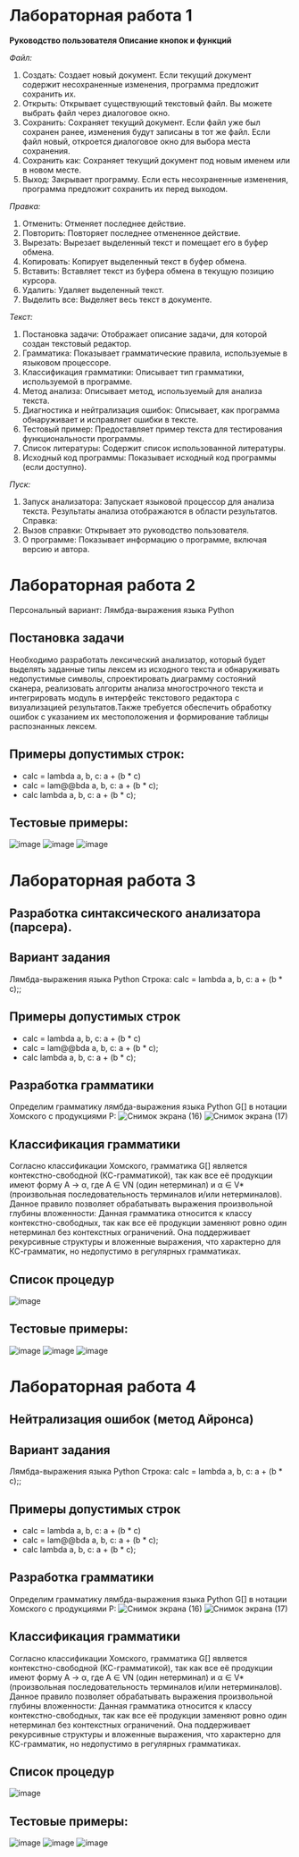 # Лабораторная работа 1
**Руководство пользователя Описание кнопок и функций**

*Файл:* 
1. Создать: Создает новый документ. Если текущий документ содержит несохраненные изменения, программа предложит сохранить их. 
2. Открыть: Открывает существующий текстовый файл. Вы можете выбрать файл через диалоговое окно. 
3. Сохранить: Сохраняет текущий документ. Если файл уже был сохранен ранее, изменения будут записаны в тот же файл. Если файл новый, откроется диалоговое окно для выбора места сохранения. 
4. Сохранить как: Сохраняет текущий документ под новым именем или в новом месте. 
5. Выход: Закрывает программу. Если есть несохраненные изменения, программа предложит сохранить их перед выходом.

*Правка:*
1. Отменить: Отменяет последнее действие. 
2. Повторить: Повторяет последнее отмененное действие. 
3. Вырезать: Вырезает выделенный текст и помещает его в буфер обмена. 
4. Копировать: Копирует выделенный текст в буфер обмена. 
5. Вставить: Вставляет текст из буфера обмена в текущую позицию курсора. 
6. Удалить: Удаляет выделенный текст. 
7. Выделить все: Выделяет весь текст в документе.

*Текст:*
1. Постановка задачи: Отображает описание задачи, для которой создан текстовый редактор.
2. Грамматика: Показывает грамматические правила, используемые в языковом процессоре. 
3. Классификация грамматики: Описывает тип грамматики, используемой в программе. 
4. Метод анализа: Описывает метод, используемый для анализа текста. 
5. Диагностика и нейтрализация ошибок: Описывает, как программа обнаруживает и исправляет ошибки в тексте. 
6. Тестовый пример: Предоставляет пример текста для тестирования функциональности программы. 
7. Список литературы: Содержит список использованной литературы. 
8. Исходный код программы: Показывает исходный код программы (если доступно).

*Пуск:*
1. Запуск анализатора: Запускает языковой процессор для анализа текста. Результаты анализа отображаются в области результатов.
Справка:
2. Вызов справки: Открывает это руководство пользователя. 
3. О программе: Показывает информацию о программе, включая версию и автора.

# Лабораторная работа 2
Персональный вариант: Лямбда-выражения языка Python

## Постановка задачи 
Необходимо разработать лексический анализатор, который будет выделять заданные типы лексем из исходного текста и обнаруживать недопустимые символы, спроектировать диаграмму состояний сканера, реализовать алгоритм анализа многострочного текста и интегрировать модуль в интерфейс текстового редактора с визуализацией результатов.Также требуется обеспечить обработку ошибок с указанием их местоположения и формирование таблицы распознанных лексем.

## Примеры допустимых строк:
- calc = lambda a, b, c: a + (b * c)
- calc = lam@@bda a, b, c: a + (b * c);
- calc lambda a, b, c: a + (b * c);

## Тестовые примеры:
![image](https://github.com/user-attachments/assets/745ab296-a550-490e-b654-82fda6ada616)
![image](https://github.com/user-attachments/assets/15dd2f12-67a0-4ba6-bff0-7f9a54f8e5de)
![image](https://github.com/user-attachments/assets/5e9baa5d-81cd-40f6-8d3f-4a42cf0cabd2)

# Лабораторная работа 3
## Разработка синтаксического анализатора (парсера).
## Вариант задания 
Лямбда-выражения языка Python
Строка: calc = lambda a, b, c: a + (b * c);;
## Примеры допустимых строк
- calc = lambda a, b, c: a + (b * c)
- calc = lam@@bda a, b, c: a + (b * c);
- calc lambda a, b, c: a + (b * c);
## Разработка грамматики
Определим грамматику лямбда-выражения языка Python G[<START>] в нотации Хомского с продукциями P:
![Снимок экрана (16)](https://github.com/user-attachments/assets/64258cae-d93d-4209-a978-c5381ea0059c)
![Снимок экрана (17)](https://github.com/user-attachments/assets/f8b8629c-c9b0-498a-a8f4-269cf605318b)


## Классификация грамматики
Согласно классификации Хомского, грамматика G[<START>] является контекстно-свободной (КС-грамматикой), так как все её продукции имеют форму A → α, где A ∈ VN (один нетерминал) и α ∈ V* (произвольная последовательность терминалов и/или нетерминалов). 
Данное правило позволяет обрабатывать выражения произвольной глубины вложенности: 
Данная грамматика относится к классу контекстно-свободных, так как все её продукции заменяют ровно один нетерминал без контекстных ограничений. Она поддерживает рекурсивные структуры и вложенные выражения, что характерно для КС-грамматик, но недопустимо в регулярных грамматиках.

## Список процедур
![image](https://github.com/user-attachments/assets/e7a620f6-7aee-44d2-95e3-7b404bb6e305)


## Тестовые примеры:
![image](https://github.com/user-attachments/assets/745ab296-a550-490e-b654-82fda6ada616)
![image](https://github.com/user-attachments/assets/15dd2f12-67a0-4ba6-bff0-7f9a54f8e5de)
![image](https://github.com/user-attachments/assets/5e9baa5d-81cd-40f6-8d3f-4a42cf0cabd2)

# Лабораторная работа 4 
## Нейтрализация ошибок (метод Айронса)
## Вариант задания 
Лямбда-выражения языка Python
Строка: calc = lambda a, b, c: a + (b * c);;
## Примеры допустимых строк
- calc = lambda a, b, c: a + (b * c)
- calc = lam@@bda a, b, c: a + (b * c);
- calc lambda a, b, c: a + (b * c);
## Разработка грамматики
Определим грамматику лямбда-выражения языка Python G[<START>] в нотации Хомского с продукциями P:
![Снимок экрана (16)](https://github.com/user-attachments/assets/64258cae-d93d-4209-a978-c5381ea0059c)
![Снимок экрана (17)](https://github.com/user-attachments/assets/f8b8629c-c9b0-498a-a8f4-269cf605318b)

## Классификация грамматики
Согласно классификации Хомского, грамматика G[<START>] является контекстно-свободной (КС-грамматикой), так как все её продукции имеют форму A → α, где A ∈ VN (один нетерминал) и α ∈ V* (произвольная последовательность терминалов и/или нетерминалов). 
Данное правило позволяет обрабатывать выражения произвольной глубины вложенности: 
Данная грамматика относится к классу контекстно-свободных, так как все её продукции заменяют ровно один нетерминал без контекстных ограничений. Она поддерживает рекурсивные структуры и вложенные выражения, что характерно для КС-грамматик, но недопустимо в регулярных грамматиках.

## Список процедур
![image](https://github.com/user-attachments/assets/e7a620f6-7aee-44d2-95e3-7b404bb6e305)

## Тестовые примеры:
![image](https://github.com/user-attachments/assets/745ab296-a550-490e-b654-82fda6ada616)
![image](https://github.com/user-attachments/assets/15dd2f12-67a0-4ba6-bff0-7f9a54f8e5de)
![image](https://github.com/user-attachments/assets/5e9baa5d-81cd-40f6-8d3f-4a42cf0cabd2)


  


